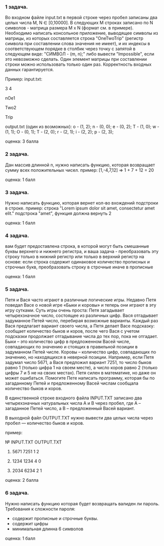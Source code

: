 ### 1 задача.

Во входном файле input.txt в первой строке через пробел записаны два целых числа M, N ∈ [0,10000]. В следующих M строках записано по N символов - матрица размера M x N (формат см. в примере). Необходимо написать консольное приложение, выводящее символы из матрицы, из которых составляется строка "OneTwoTrip" (регистр символа при составлении слова значения не имеет), и их индексы в соответствующем порядке в столбик через точку с запятой в следующем виде: "СИМВОЛ - (m, n);" либо вывести "Impossible", если это невозможно сделать. Один элемент матрицы при составлении строки можно использовать только один раз. Корректность входных данных гарантируется.

Пример:
input.txt:

3 4

nOe1

Two2

Trip

output.txt (один из возможных):
o - (1, 2);
n - (0, 0);
e - (0, 2);
T - (1, 0);
w - (1, 1);
O - (0, 1);
T - (2, 0);
r - (2, 1);
i - (2, 2);
p - (2, 3);

оценка: 3 балла

### 2 задача.

Дан массив длинной n, нужно написать функцию, которая возвращает сумму всех положительных чисел.
пример: [1,-4,7,12] => 1 + 7 + 12 = 20

оценка: 1 балл

### 3 задача.

Нужно написать функцию, которая вернет кол-во вхождений подстроки в строке.
пример: строка "Lorem ipsum dolor sit amet, consectetur amet elit." подстрока "amet", функция должна вернуть 2

оценка: 1 балл

### 4 задача.

вам будет предоставлена строка, в которой могут быть смешанные буквы верхнего и нижнего регистра, и ваша задача - преобразовать эту строку только в нижний регистр или только в верхний регистр на основе:
если строка содержит одинаковое количество прописных и строчных букв, преобразовать строку в строчные иначе в прописные

оценка: 1 балл

### 5 задача.

Петя и Вася часто играют в различные логические игры. Недавно Петя поведал Васе о новой игре «Быки и коровы» и теперь они играют в эту игру сутками. Суть игры очень проста: Петя загадывает четырехзначное число, состоящее из различных цифр. Вася отгадывает задуманное Петей число, перебирая возможные варианты. Каждый раз Вася предлагает вариант своего числа, а Петя делает Васе подсказку: сообщает количество быков и коров, после чего Вася с учетом подсказки продолжает отгадывание числа до тех пор, пока не отгадает. Быки – это количество цифр в предложенном Васей числе, совпадающих по значению и стоящих в правильной позиции в задуманном Петей числе. Коровы – количество цифр, совпадающих по значению, но находящихся в неверной позиции. Например, если Петя задумал число 5671, а Вася предложил вариант 7251, то число быков равно 1 (только цифра 1 на своем месте), а число коров равно 2 (только цифры 7 и 5 не на своих местах). Петя силен в математике, но даже он может ошибаться. Помогите Пете написать программу, которая бы по загаданному Петей и предложенному Васей числам сообщала количество быков и коров.

В единственной строке входного файла INPUT.TXT записано два четырехзначных натуральных числа A и B через пробел, где А – загаданное Петей число, а В – предложенный Васей вариант.

В выходной файл OUTPUT.TXT нужно вывести два целых числа через пробел — количество быков и коров.

пример:

№	INPUT.TXT	OUTPUT.TXT

1)	5671 7251	1 2

2)	1234 1234	4 0

3)	2034 6234	2 1

оценка: 2 балла

### 6 задача.

Нужно написать функцию которая будет возвращать валиден ли пароль. Требования к сложности пароля:
* содержит прописные и строчные буквы.
* содержит цифры
* минимальная длинна 6 символов

оценка: 1 балл
